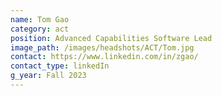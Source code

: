 ```yaml
---
name: Tom Gao
category: act
position: Advanced Capabilities Software Lead
image_path: /images/headshots/ACT/Tom.jpg
contact: https://www.linkedin.com/in/zgao/
contact_type: linkedIn
g_year: Fall 2023
---
```

